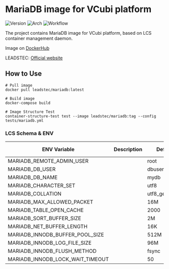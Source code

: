 # MariaDB image for VCubi platform

![Version](https://img.shields.io/badge/MariaDB-10.5.8-blue)
![Arch](https://img.shields.io/badge/Arch-amd64,_arm64-brightgreen)
![Workflow](https://github.com/leadstec/docker-mariadb/workflows/ci/badge.svg)

The project contains MariaDB image for VCubi platform, based on LCS container management daemon.

Image on [DockerHub](https://hub.docker.com/r/leadstec/mariadb)

LEADSTEC: [Official website](https://www.leadstec.com)

## How to Use
    # Pull image
    docker pull leadstec/mariadb:latest

    # Build image
    docker-compose build

    # Image Structure Test
    container-structure-test test --image leadstec/mariadb:tag --config tests/mariadb.yml


### LCS Schema & ENV

| ENV Variable              | Description               | Default | Accept Values |
|---------------------------|---------------------------|---------|---------------|
| MARIADB_REMOTE_ADMIN_USER |                           |  root   |     |
| MARIADB_DB_USER           |                           |  dbuser |               |
| MARIADB_DB_NAME           |                           |   mydb  |               |
| MARIADB_CHARACTER_SET     |                           |   utf8  |               |
| MARIADB_COLLATION         |                           | utf8_general_ci |       |
| MARIADB_MAX_ALLOWED_PACKET|                           |   16M   |     |
| MARIADB_TABLE_OPEN_CACHE  |                           |  2000   |     |
| MARIADB_SORT_BUFFER_SIZE  |                           |   2M  |     |
| MARIADB_NET_BUFFER_LENGTH |                           |    16K  |     |
| MARIADB_INNODB_BUFFER_POOL_SIZE   |                   |   512M  |     |
| MARIADB_INNODB_LOG_FILE_SIZE  |                       |   96M   |     |
| MARIADB_INNODB_FLUSH_METHOD   |                       | fsync | | 
| MARIADB_INNODB_LOCK_WAIT_TIMEOUT  |                   |   50    |     |

